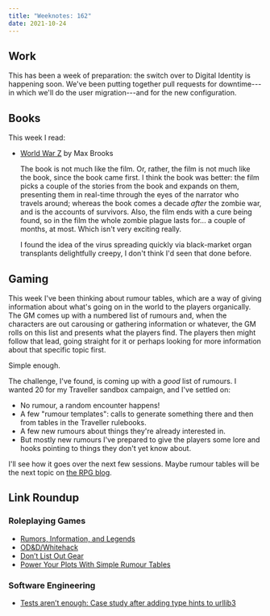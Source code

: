 ```yaml
---
title: "Weeknotes: 162"
date: 2021-10-24
---
```


## Work

This has been a week of preparation: the switch over to Digital
Identity is happening soon.  We've been putting together pull requests
for downtime---in which we'll do the user migration---and for the new
configuration.


## Books

This week I read:

- [World War Z][] by Max Brooks

  The book is not much like the film.  Or, rather, the film is not
  much like the book, since the book came first.  I think the book was
  better: the film picks a couple of the stories from the book and
  expands on them, presenting them in real-time through the eyes of
  the narrator who travels around; whereas the book comes a decade
  *after* the zombie war, and is the accounts of survivors.  Also, the
  film ends with a cure being found, so in the film the whole zombie
  plague lasts for... a couple of months, at most.  Which isn't very
  exciting really.

  I found the idea of <span class="spoiler">the virus spreading
  quickly via black-market organ transplants</span> delightfully
  creepy, I don't think I'd seen that done before.

[World War Z]: https://en.wikipedia.org/wiki/World_War_Z


## Gaming

This week I've been thinking about rumour tables, which are a way of
giving information about what's going on in the world to the players
organically.  The GM comes up with a numbered list of rumours and,
when the characters are out carousing or gathering information or
whatever, the GM rolls on this list and presents what the players
find.  The players then might follow that lead, going straight for it
or perhaps looking for more information about that specific topic
first.

Simple enough.

The challenge, I've found, is coming up with a *good* list of rumours.
I wanted 20 for my Traveller sandbox campaign, and I've settled on:

- No rumour, a random encounter happens!
- A few "rumour templates": calls to generate something there and then
  from tables in the Traveller rulebooks.
- A few new rumours about things they're already interested in.
- But mostly new rumours I've prepared to give the players some lore
  and hooks pointing to things they don't yet know about.

I'll see how it goes over the next few sessions.  Maybe rumour tables
will be the next topic on [the RPG blog][].

[the RPG blog]: https://www.lookwhattheshoggothdraggedin.com/


## Link Roundup

### Roleplaying Games

- [Rumors, Information, and Legends](https://deltasdnd.blogspot.com/2021/04/rumors-information-and-legends.html)
- [OD&D/Whitehack](https://the-last-redoubt.blogspot.com/2021/05/od.html)
- [Don’t List Out Gear](https://www.prismaticwasteland.com/blog/dont-list-out-gear)
- [Power Your Plots With Simple Rumour Tables](https://www.roleplayingtips.com/adventure-building-campaigns/power-your-plots-with-simple-rumour-tables/)

### Software Engineering

- [Tests aren’t enough: Case study after adding type hints to urllib3](https://sethmlarson.dev/blog/2021-10-18/tests-arent-enough-case-study-after-adding-types-to-urllib3)
